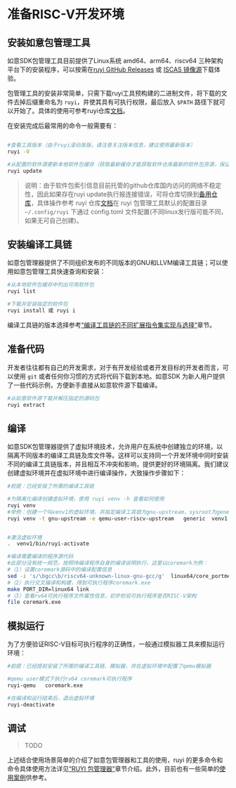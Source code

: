 # 准备RISC-V开发环境

## 安装如意包管理工具

如意SDK包管理工具目前提供了Linux系统 amd64、arm64、riscv64 三种架构平台下的安装程序，可以按需在[ruyi GitHub Releases](https://github.com/ruyisdk/ruyi/releases/) 或 [ISCAS 镜像源](https://mirror.iscas.ac.cn/ruyisdk/ruyi/releases/)下载体验。

包管理工具的安装非常简单，只需下载ruyi工具预构建的二进制文件，将下载的文件去掉后缀重命名为 `ruyi`，并使其具有可执行权限，最后放入 `$PATH` 路径下就可以开始了。具体的使用可参考ruyi仓库[文档](https://github.com/ruyisdk/ruyi)。

在安装完成后最常用的命令一般需要有：

```bash

#查看工具版本（由于ruyi滚动发版，请注意关注版本信息，建议使用最新版本）
ruyi -V

#从配置的软件源更新本地软件包缓存（获取最新缓存才能获取软件仓库最新的软件包资源，保证ruyi list 命令返回的数据最新）
ruyi update
```

> 说明：由于软件包索引信息目前托管的github仓库国内访问的网络不稳定性，因此如果存在ruyi update执行报连接错误，可将仓库切换到[备用仓库](https://mirror.iscas.ac.cn/git/ruyisdk/packages-index.git)，具体操作参考 ruyi 仓库[文档](https://github.com/ruyisdk/ruyi)在 ruyi 包管理工具默认的配置目录 `~/.config/ruyi` 下通过 config.toml 文件配置(不同linux发行版可能不同，如果无可自己创建)。

## 安装编译工具链

如意包管理器提供了不同组织发布的不同版本的GNU和LLVM编译工具链；可以使用如意包管理工具快速查询和安装：

```bash
#从本地软件包缓存中列出可用软件包
ruyi list

#下载并安装指定的软件包
ruyi install 或 ruyi i
```

编译工具链的版本选择参考[“编译工具链的不同扩展指令集实现与选择”](./typeselection/index)章节。

## 准备代码

开发者往往都有自己的开发需求，对于有开发经验或者开发目标的开发者而言，可以使用 `git` 或者任何你习惯的方式将代码下载到本地。如意SDK 为新人用户提供了一些代码示例，方便新手直接从如意软件源下载编译。

```bash
#从如意软件源下载并解压指定的源码包
ruyi extract
```

## 编译

如意SDK包管理器提供了虚拟环境技术，允许用户在系统中创建独立的环境，以隔离不同版本的编译工具链及库文件等。这样可以支持同一个开发环境中同时安装不同的编译工具链版本，并且相互不冲突和影响，提供更好的环境隔离。我们建议创建虚拟环境并在虚拟环境中进行编译操作，大致操作步骤如下：

```bash
#前提：已经安装了所需的编译工具链

#为隔离化编译创建虚拟环境，使用 ruyi venv -h 查看如何使用
ruyi venv
#举例：创建一个叫venv1的虚拟环境，并指定编译工具链为gnu-upstream，sysroot为generic类型，使用qemu-user-riscv-upstream模拟器
ruyi venv -t gnu-upstream -e qemu-user-riscv-upstream   generic  venv1


#激活虚拟环境
.  venv1/bin/ruyi-activate  

#编译需要编译的程序源代码
#此部分没有统一规范，按照待编译程序自身的编译说明执行，这里以coremark为例：
#（1）设置coremark源码中的编译配置信息
sed -i 's/\bgcc\b/riscv64-unknown-linux-gnu-gcc/g'  linux64/core_portme.mak
#（2）执行交叉编译和构建，得到可执行程序coremark.exe
make PORT_DIR=linux64 link
#（3）查看rv64可执行程序文件属性信息，初步检验可执行程序是否RISC-V架构
file coremark.exe

```

## 模拟运行

为了方便验证RISC-V目标可执行程序的正确性，一般通过模拟器工具来模拟运行环境：

```bash
#前提：已经提前安装了所需的编译工具链、模拟器，并在虚拟环境中配置了qemu模拟器

#qemu user模式下执行rv64 coremark可执行程序
ruyi-qemu   coremark.exe

#在编译和运行结束后，退出虚拟环境
ruyi-deactivate

```

## 调试

> TODO

上述结合使用场景简单的介绍了如意包管理器和工具的使用，ruyi 的更多命令和命令具体使用方法详见[“RUYI 包管理器”](../../ruyi/index)章节介绍。此外，目前也有一些简单的[使用案例](../../usecase/index)供参考。
